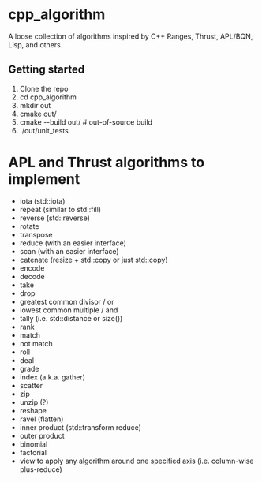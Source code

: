 # cpp_algorithm
A loose collection of algorithms inspired by C++ Ranges, Thrust, APL/BQN, Lisp, and others.

## Getting started
1. Clone the repo
2. cd cpp_algorithm
3. mkdir out
4. cmake out/
5. cmake --build out/ # out-of-source build
6. ./out/unit_tests

# APL and Thrust algorithms to implement
- iota (std::iota)
- repeat (similar to std::fill)
- reverse (std::reverse)
- rotate
- transpose
- reduce (with an easier interface)
- scan (with an easier interface)
- catenate (resize + std::copy or just std::copy)
- encode
- decode
- take
- drop
- greatest common divisor / or
- lowest common multiple / and
- tally (i.e. std::distance or size())
- rank
- match
- not match
- roll
- deal
- grade
- index (a.k.a. gather)
- scatter
- zip
- unzip (?)
- reshape
- ravel (flatten)
- inner product (std::transform reduce)
- outer product
- binomial
- factorial
- view to apply any algorithm around one specified axis (i.e. column-wise plus-reduce)

